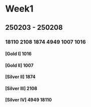 # Week1
## 250203 - 250208 
### 18110 2108 1874 4949 1007 1016

#### [Gold I] 1016
#### [Gold II] 1007
#### [Silver II] 1874
#### [Silver III] 2108
#### [Silver IV] 4949 18110
